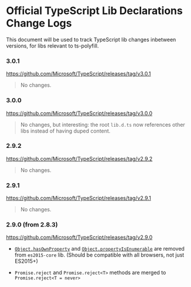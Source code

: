 # Official TypeScript Lib Declarations Change Logs

This document will be used to track TypeScript lib changes inbetween versions, for libs relevant to ts-polyfill.

### 3.0.1

https://github.com/Microsoft/TypeScript/releases/tag/v3.0.1

> No changes.

### 3.0.0

https://github.com/Microsoft/TypeScript/releases/tag/v3.0.0

> No changes, but interesting: the root `lib.d.ts` now references other libs instead of having duped content.

### 2.9.2

https://github.com/Microsoft/TypeScript/releases/tag/v2.9.2

> No changes.

### 2.9.1

https://github.com/Microsoft/TypeScript/releases/tag/v2.9.1

> No changes.

### 2.9.0 (from 2.8.3)

https://github.com/Microsoft/TypeScript/releases/tag/v2.9.0

- [`Object.hasOwnProperty`](https://developer.mozilla.org/en-US/docs/Web/JavaScript/Reference/Global_Objects/Object/hasOwnProperty) and [`Object.propertyIsEnumerable`](https://developer.mozilla.org/en-US/docs/Web/JavaScript/Reference/Global_Objects/Object/propertyIsEnumerable) are removed from `es2015-core` lib. (Should be compatible with all browsers, not just ES2015+)

- `Promise.reject` and `Promise.reject<T>` methods are merged to `Promise.reject<T = never>`
